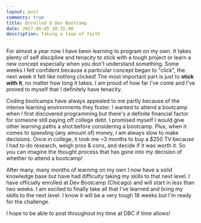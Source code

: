 ```yaml
---
layout: post
comments: true
title: Enrolled @ Dev Bootcamp
date: 2017-06-05 10:15:00
description: Taking a leap of faith
---
```

For almost a year now I have been learning to program on my own. It takes plenty of self discipline and tenacity to stick with a tough project or learn a new concept especially when you don't understand something. Some weeks I felt confident because a particular concept began to "click", the next week it felt like nothing clicked! The most important part is just to **stick with it**, no matter how long it takes. I am proud of how far I've come and I've proved to myself that I definitely have tenacity.

Coding bootcamps have always appealed to me partly because of the intense learning environments they foster. I wanted to attend a bootcamp when I first discovered programming but there's a definite financial factor for someone still paying off college debt. I promised myself I would give other learning paths a shot before considering a bootcamp. Plus, when it comes to spending (any amount of) money, I am always slow to make decisions. Once in college, it took me ~3 months to buy a $250 TV because I had to do research, weigh pros & cons, and decide if it was worth it. So you can imagine the thought process that has gone into my decision of whether to attend a bootcamp!

After many, many months of learning on my own I now have a solid knowledge base but have had difficulty taking my skills to that next level. I have officially enrolled at Dev Bootcamp (Chicago) and will start in less than two weeks. I am excited to finally take all that I've learned and bring my skills to the next level. I know it will be a very tough 18 weeks but I'm ready for the challenge.

I hope to be able to post throughout my time at DBC if time allows!
